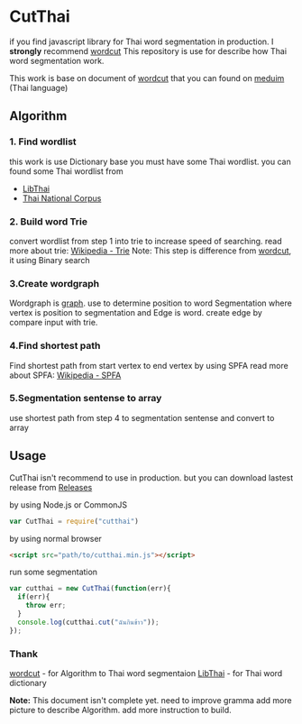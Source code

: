 # CutThai

if you find javascript library for Thai word segmentation in production. I **strongly** recommend [wordcut](https://github.com/veer66/wordcut) This repository is use for describe how Thai word segmentation work.

This work is base on document of [wordcut](https://github.com/veer66/wordcut) that you can found on [meduim](https://medium.com/@vsatayamas/wordcut-ภาคอธิบาย-d3b3a617e946#.7sfq26b7t) (Thai language)

## Algorithm

### 1. Find wordlist

this work is use Dictionary base you must have some Thai wordlist.
you can found some Thai wordlist from
- [LibThai](http://linux.thai.net/projects/libthai)
- [Thai National Corpus](http://www.arts.chula.ac.th/~ling/TNC/category.php?id=58&)

### 2. Build word Trie
convert wordlist from step 1 into trie to increase speed of searching.
read more about trie: [Wikipedia - Trie](https://en.wikipedia.org/wiki/Trie)
Note: This step is difference from [wordcut](https://github.com/veer66/wordcut), it using Binary search

### 3.Create wordgraph
Wordgraph is [graph](https://en.wikipedia.org/wiki/Graph_(discrete_mathematics)). use to determine position to word Segmentation where vertex is position to segmentation and Edge is word. create edge by compare input with trie.

### 4.Find shortest path
Find shortest path from start vertex to end vertex by using SPFA
read more about SPFA: [Wikipedia - SPFA](https://en.wikipedia.org/wiki/Shortest_Path_Faster_Algorithm)

### 5.Segmentation sentense to array
use shortest path from step 4 to segmentation sentense and convert to array


## Usage

CutThai isn't recommend to use in production. but you can download lastest release from [Releases](https://github.com/pureexe/cutthai/releases)

by using Node.js or CommonJS
``` javascript
var CutThai = require("cutthai")
```

by using normal browser
``` html
<script src="path/to/cutthai.min.js"></script>
```

run some segmentation
```  javascript
var cutthai = new CutThai(function(err){
  if(err){
    throw err;
  }
  console.log(cutthai.cut("ฉันกินข้าว"));
});
```

### Thank
[wordcut](https://github.com/veer66/wordcut) - for Algorithm to Thai word segmentaion
[LibThai](http://linux.thai.net/projects/libthai) - for Thai word dictionary

**Note:** This document isn't complete yet. need to improve gramma add more picture to describe Algorithm. add more instruction to build.
